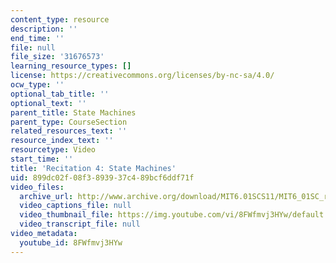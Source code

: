 ```yaml
---
content_type: resource
description: ''
end_time: ''
file: null
file_size: '31676573'
learning_resource_types: []
license: https://creativecommons.org/licenses/by-nc-sa/4.0/
ocw_type: ''
optional_tab_title: ''
optional_text: ''
parent_title: State Machines
parent_type: CourseSection
related_resources_text: ''
resource_index_text: ''
resourcetype: Video
start_time: ''
title: 'Recitation 4: State Machines'
uid: 899dc02f-08f3-8939-37c4-89bcf6ddf71f
video_files:
  archive_url: http://www.archive.org/download/MIT6.01SCS11/MIT6_01SC_rec4_300k.mp4
  video_captions_file: null
  video_thumbnail_file: https://img.youtube.com/vi/8FWfmvj3HYw/default.jpg
  video_transcript_file: null
video_metadata:
  youtube_id: 8FWfmvj3HYw
---
```

